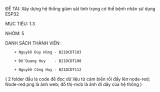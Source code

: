 ĐỀ TÀI: Xây dựng hệ thống giám sát tình trạng cơ thể bệnh nhân sử dụng ESP32 

MỤC TIÊU: 1.3 

NHÓM: 5

DANH SÁCH THÀNH VIÊN:

        + Nguyễn Duy Hùng - B21DCDT103
        
        + Đỗ Quang Huy    - B21DCDT108
        
        + Nguyễn Công Huy - B21DCDT112

( 2 folder đầu là code để đọc dữ liệu từ cảm biến rồi đẩy lên node-red; Node-red.png là ảnh web; đồ thị-mcb là ảnh đi dây của hệ thống ) 
